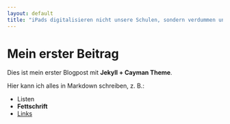 ```yaml
---
layout: default
title: "iPads digitalisieren nicht unsere Schulen, sondern verdummen unsere Kinder"
---
```


# Mein erster Beitrag

Dies ist mein erster Blogpost mit **Jekyll + Cayman Theme**.

Hier kann ich alles in Markdown schreiben, z. B.:

- Listen
- **Fettschrift**
- [Links](https://github.com)

